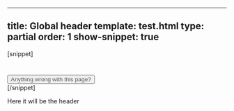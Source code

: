 ---
title: Global header
template: test.html
type: partial
order: 1
show-snippet: true
------------------
[snippet]
<!--anything wrong with this page button-->
<div class="wrapper footer--border">
    <div class="col-wrap footer--background">
        <!--button-->
        <div class="col col--fluid-offset-6 col--fluid-3" style="margin-top: 40px;">
            <button class="btn btn--secondary  margin-top--double margin-left" style="color: #53565A">
                Anything wrong with this page?
            </button>
        </div>
    </div>
</div>
[/snippet]

Here it will be the header